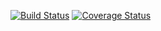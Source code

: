 [![Build Status](https://travis-ci.org/wangkekekexili/go-travis-test.svg?branch=master)](https://travis-ci.org/wangkekekexili/go-travis-test)
[![Coverage Status](https://coveralls.io/repos/github/wangkekekexili/go-travis-test/badge.svg?branch=master)](https://coveralls.io/github/wangkekekexili/go-travis-test?branch=master)

